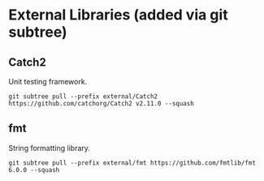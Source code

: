 # External Libraries (added via git subtree)

## Catch2
Unit testing framework.

```
git subtree pull --prefix external/Catch2 https://github.com/catchorg/Catch2 v2.11.0 --squash
```

## fmt
String formatting library.

```
git subtree pull --prefix external/fmt https://github.com/fmtlib/fmt 6.0.0 --squash
```
